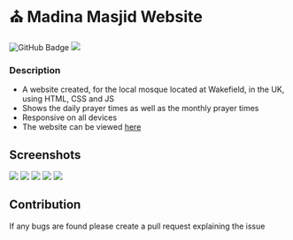 # ⛪ Madina Masjid Website

<img src="https://img.shields.io/github/deployments/Faizzy7867/Madina-Masjid-website/github-pages" alt="GitHub Badge"> <img src="https://img.shields.io/github/repo-size/Faizzy7867/Madina-Masjid-website">

### Description

- A website created, for the local mosque located at Wakefield, in the UK, using HTML, CSS and JS
- Shows the daily prayer times as well as the monthly prayer times
- Responsive on all devices
- The website can be viewed [here](https://madinamasjidwakefield.netlify.app/)

## Screenshots

<img src="https://i.imgur.com/aArxKAo.png">

<img src="https://i.imgur.com/CDeqp1U.png">

<img src="https://i.imgur.com/kew2VVG.png">

<img src="https://i.imgur.com/t5vmxfu.png">

<img src="https://i.imgur.com/71370kv.png">

## Contribution

<p>If any bugs are found please create a pull request explaining the issue</p>
